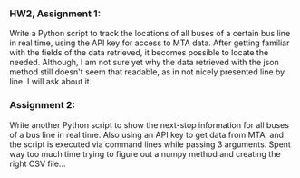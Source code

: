 ### HW2, Assignment 1:
Write a Python script to track the locations of all buses of a certain bus line in real time, using the API key for access to MTA data. After getting familiar with the fields of the data retrieved, it becomes possible to locate the needed. Although, I am not sure yet why the data retrieved with the json method still doesn't seem that readable, as in not nicely presented line by line. I will ask about it.

### Assignment 2:
Write another Python script to show the next-stop information for all buses of a bus line in real time. Also using an API key to get data from MTA, and the script is executed via command lines while passing 3 arguments. Spent way too much time trying to figure out a numpy method and creating the right CSV file...
